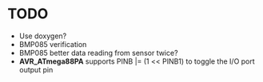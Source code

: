 # TODO
- Use doxygen?
- BMP085 verification
- BMP085 better data reading from sensor twice?
- __AVR_ATmega88PA__ supports PINB |= (1 << PINB1) to toggle the I/O port output pin
